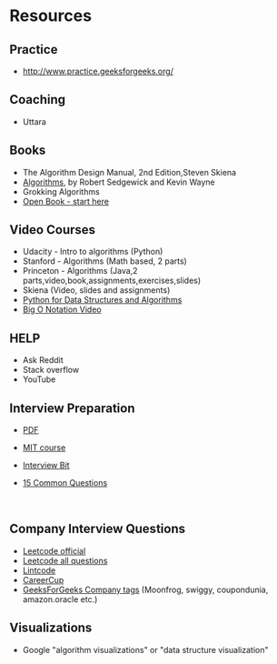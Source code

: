 # Resources



## Practice

* http://www.practice.geeksforgeeks.org/

## Coaching



* Uttara



## __Books__



* The Algorithm Design Manual, 2nd Edition,Steven Skiena
* [Algorithms](http://algs4.cs.princeton.edu/home/), by Robert Sedgewick and Kevin Wayne
* Grokking Algorithms
* [Open Book - start here](http://opendatastructures.org/)



## Video Courses



* Udacity - Intro to algorithms (Python)
* Stanford - Algorithms (Math based, 2 parts)
* Princeton - Algorithms (Java,2 parts,video,book,assignments,exercises,slides)
* Skiena (Video, slides and assignments)
* [Python for Data Structures and Algorithms](https://www.udemy.com/python-for-data-structures-algorithms-and-interviews)
* [Big O Notation Video](https://www.youtube.com/watch?list=PLGLfVvz_LVvReUrWr94U-ZMgjYTQ538nT&v=V6mKVRU1evU)

## HELP

* Ask Reddit
* Stack overflow
* YouTube


## Interview Preparation

- [PDF](https://github.com/Jokestir/codePractise/tree/master/algorithms)

- [MIT course](https://github.com/Jokestir/codePractise/tree/master/algorithms/mit)

- [Interview Bit](https://www.interviewbit.com/)

- [15 Common Questions](http://javarevisited.blogspot.in/2013/03/top-15-data-structures-algorithm-interview-questions-answers-java-programming.html)

  ​

## Company Interview Questions

* [Leetcode official](https://leetcode.com/problemset/algorithms/)
* [Leetcode all questions](https://github.com/kamyu104/LeetCode)
* [Lintcode](http://www.lintcode.com/en/problem/#)
* [CareerCup](https://www.careercup.com/page)
* [GeeksForGeeks Company tags](http://www.practice.geeksforgeeks.org/tags.php) (Moonfrog, swiggy, coupondunia, amazon.oracle etc.)


## Visualizations



* Google "algorithm visualizations" or "data structure visualization"